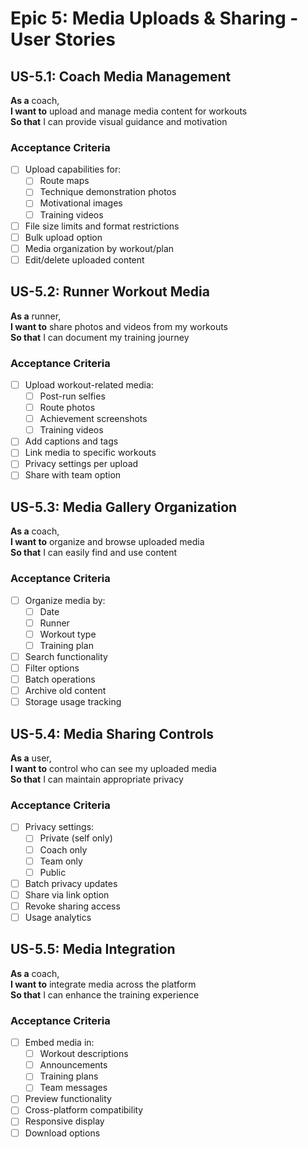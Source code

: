 # Epic 5: Media Uploads & Sharing - User Stories

## US-5.1: Coach Media Management
**As a** coach,  
**I want to** upload and manage media content for workouts  
**So that** I can provide visual guidance and motivation

### Acceptance Criteria
- [ ] Upload capabilities for:
  - [ ] Route maps
  - [ ] Technique demonstration photos
  - [ ] Motivational images
  - [ ] Training videos
- [ ] File size limits and format restrictions
- [ ] Bulk upload option
- [ ] Media organization by workout/plan
- [ ] Edit/delete uploaded content

## US-5.2: Runner Workout Media
**As a** runner,  
**I want to** share photos and videos from my workouts  
**So that** I can document my training journey

### Acceptance Criteria
- [ ] Upload workout-related media:
  - [ ] Post-run selfies
  - [ ] Route photos
  - [ ] Achievement screenshots
  - [ ] Training videos
- [ ] Add captions and tags
- [ ] Link media to specific workouts
- [ ] Privacy settings per upload
- [ ] Share with team option

## US-5.3: Media Gallery Organization
**As a** coach,  
**I want to** organize and browse uploaded media  
**So that** I can easily find and use content

### Acceptance Criteria
- [ ] Organize media by:
  - [ ] Date
  - [ ] Runner
  - [ ] Workout type
  - [ ] Training plan
- [ ] Search functionality
- [ ] Filter options
- [ ] Batch operations
- [ ] Archive old content
- [ ] Storage usage tracking

## US-5.4: Media Sharing Controls
**As a** user,  
**I want to** control who can see my uploaded media  
**So that** I can maintain appropriate privacy

### Acceptance Criteria
- [ ] Privacy settings:
  - [ ] Private (self only)
  - [ ] Coach only
  - [ ] Team only
  - [ ] Public
- [ ] Batch privacy updates
- [ ] Share via link option
- [ ] Revoke sharing access
- [ ] Usage analytics

## US-5.5: Media Integration
**As a** coach,  
**I want to** integrate media across the platform  
**So that** I can enhance the training experience

### Acceptance Criteria
- [ ] Embed media in:
  - [ ] Workout descriptions
  - [ ] Announcements
  - [ ] Training plans
  - [ ] Team messages
- [ ] Preview functionality
- [ ] Cross-platform compatibility
- [ ] Responsive display
- [ ] Download options
